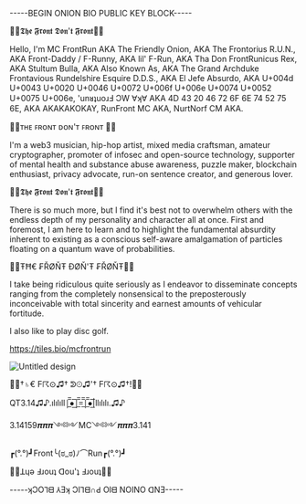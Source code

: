 -----BEGIN ONION BIO PUBLIC KEY BLOCK-----

🧅🧅𝕿𝖍𝖊 𝕱𝖗𝖔𝖓𝖙 𝕯𝖔𝖓'𝖙 𝕱𝖗𝖔𝖓𝖙🧅🧅

Hello, I'm MC FrontRun AKA The Friendly Onion, AKA The Frontorius R.U.N., AKA Front-Daddy / F-Runny, AKA lil' F-Run, AKA Tha Don FrontRunicus Rex, AKA Stultum Bulla, AKA Also Known As, AKA The Grand Archduke Frontavious Rundelshire Esquire D.D.S., AKA El Jefe Absurdo, AKA U+004d U+0043 U+0020 U+0046 U+0072 U+006f U+006e U+0074 U+0052 U+0075 U+006e, 'unᴚʇuoɹℲ ϽW ∀ʞ∀ AKA 4D 43 20 46 72 6F 6E 74 52 75 6E, AKA AKAKAKOKAY, RunFront MC AKA, NurtNorf CM AKA.

🧅🧅ᴛʜᴇ ꜰʀᴏɴᴛ ᴅᴏɴ'ᴛ ꜰʀᴏɴᴛ 🧅🧅

I'm a web3 musician, hip-hop artist, mixed media craftsman, amateur cryptographer, promoter of infosec and open-source technology, supporter of mental health and substance abuse awareness, puzzle maker, blockchain enthusiast, privacy advocate, run-on sentence creator, and generous lover.

🧅🧅𝕿𝖍𝖊 𝕱𝖗𝖔𝖓𝖙 𝕯𝖔𝖓'𝖙 𝕱𝖗𝖔𝖓𝖙🧅🧅

There is so much more, but I find it's best not to overwhelm others with the endless depth of my personality and character all at once. First and foremost, I am here to learn and to highlight the fundamental absurdity inherent to existing as a conscious self-aware amalgamation of particles floating on a quantum wave of probabilities. 

🧅🧅ŦĦ€ ₣ŘØŇŦ ĐØŇ'Ŧ ₣ŘØŇŦ🧅🧅

I take being ridiculous quite seriously as I endeavor to disseminate concepts ranging from the completely nonsensical to the preposterously inconceivable with total sincerity and earnest amounts of vehicular fortitude.


I also like to play disc golf.

https://tiles.bio/mcfrontrun

![Untitled design](https://github.com/mcfrontrun/mcfrontrun/assets/160016666/0a99e30c-fc1e-4c2e-a2ce-0bdbbb679369)


🧅🧅†♄€ Ϝ☈⊙♫† ᕲ⊙♫'† Ϝ☈⊙♫†!🧅🧅

QT3.14♫♪.ılılıll|̲̅̅●̲̅̅|̲̅̅=̲̅̅|̲̅̅●̲̅̅|llılılı.♫♪

3.14159𝝅𝝅𝝅༺༻MC༺༻𝝅𝝅𝝅3.141

┏(°.°)┛Front╰(ಠ_ಠ)ﾉ⌒Run┏(°.°)┛

🧅🧅ꓕɥǝ ꓞɹouʇ ꓷou'ʇ ꓞɹouʇ🧅🧅

-----ʞϽOꞀᗺ ⅄Ǝʞ ϽIꞀᗺ∩Ԁ OIᗺ NOINO ᗡNƎ-----

<!---
mcfrontrun/mcfrontrun is a ✨ special ✨ repository because its `README.md` (this file) appears on your GitHub profile.
You can click the Preview link to take a look at your changes.
--->
